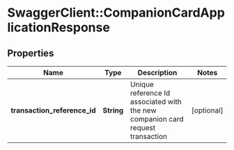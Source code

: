 # SwaggerClient::CompanionCardApplicationResponse

## Properties
Name | Type | Description | Notes
------------ | ------------- | ------------- | -------------
**transaction_reference_id** | **String** | Unique reference Id associated with the new companion card request transaction | [optional] 

